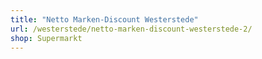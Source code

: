 ```yaml
---
title: "Netto Marken-Discount Westerstede"
url: /westerstede/netto-marken-discount-westerstede-2/
shop: Supermarkt
---
```

